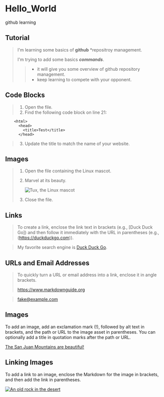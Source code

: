 # Hello_World
github learning

## Tutorial

> I'm learning some basics of **github** *repositroy management.
>
> I'm trying to add some basics ***commands***.
> > - it will give you some overview of github repository management.
> > - keep learning to compete with your opponent.

## Code Blocks

> 1. Open the file.
> 2. Find the following code block on line 21:

        <html>
          <head>
            <title>Test</title>
          </head>

> 3. Update the title to match the name of your website.


## Images

> 1. Open the file containing the Linux mascot.
> 2. Marvel at its beauty.
>
>    ![Tux, the Linux mascot](/assets/images/tux.png)
>
> 3. Close the file.

## Links

> To create a link, enclose the link text in brackets (e.g., [Duck Duck Go]) and then follow it immediately with the URL in parentheses (e.g., (https://duckduckgo.com)).

> My favorite search engine is [Duck Duck Go](https://duckduckgo.com).


## URLs and Email Addresses

> To quickly turn a URL or email address into a link, enclose it in angle brackets.
>
> <https://www.markdownguide.org>

 > <fake@example.com>

## Images

To add an image, add an exclamation mark (!), followed by alt text in brackets, and the path or URL to the image asset in parentheses. You can optionally add a title in quotation marks after the path or URL.

[The San Juan Mountains are beautiful!](https://digiwits.co/assets/uploads/2023/09/the-history-behind-the-apple-logo.jpg "Apple logo")


## Linking Images

To add a link to an image, enclose the Markdown for the image in brackets, and then add the link in parentheses.

[![An old rock in the desert]( https://duet-cdn.vox-cdn.com/thumbor/0x0:600x600/2400x2400/filters:focal(300x300:301x301):no_upscale():format(webp)/cdn.vox-cdn.com/uploads/chorus_asset/file/25028185/apple_scary_fast_logo.gif "Click to see Apple glowing!")](https://www.google.com "go to google")
